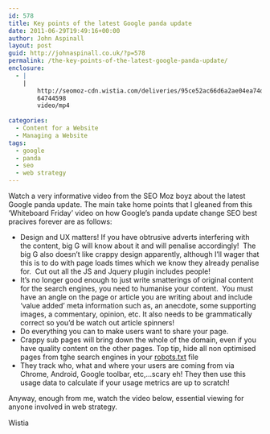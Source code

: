 ```yaml
---
id: 578
title: Key points of the latest Google panda update
date: 2011-06-29T19:49:16+00:00
author: John Aspinall
layout: post
guid: http://johnaspinall.co.uk/?p=578
permalink: /the-key-points-of-the-latest-google-panda-update/
enclosure:
  - |
    |
        http://seomoz-cdn.wistia.com/deliveries/95ce52ac66d6a2ae04ea74d463d6601c97ce878a.bin
        64744598
        video/mp4
        
categories:
  - Content for a Website
  - Managing a Website
tags:
  - google
  - panda
  - seo
  - web strategy
---
```

Watch a very informative video from the SEO Moz boyz about the latest Google panda update. The main take home points that I gleaned from this &#8216;Whiteboard Friday&#8217; video on how Google&#8217;s panda update change SEO best pracives forever are as follows:

<!--more-->

  * Design and UX matters! If you have obtrusive adverts interfering with the content, big G will know about it and will penalise accordingly!  The big G also doesn&#8217;t like crappy design apparently, although I&#8217;ll wager that this is to do with page loads times which we know they already penalise for.  Cut out all the JS and Jquery plugin includes people!
  * It&#8217;s no longer good enough to just write smatterings of original content for the search engines, you need to humanise your content.  You must have an angle on the page or article you are writing about and include &#8216;value added&#8217; meta information such as, an anecdote, some supporting images, a commentary, opinion, etc. It also needs to be grammatically correct so you&#8217;d be watch out article spinners!
  * Do everything you can to make users want to share your page.
  * Crappy sub pages will bring down the whole of the domain, even if you have quality content on the other pages. Top tip, hide all non optimised pages from tghe search engines in your [robots.txt](http://www.robotstxt.org/) file
  * They track who, what and where your users are coming from via Chrome, Android, Google toolbar, etc,&#8230;scary eh! They then use this usage data to calculate if your usage metrics are up to scratch!

Anyway, enough from me, watch the video below, essential viewing for anyone involved in web strategy.

<div id="wistia_402552_social_9561">
</div>

<div id="wistia_402552_social_9561_bar" class="socialbar" style="margin: 5px 0; padding: 0; position: relative; line-height: 20px; text-align: left;">
  <a title="video hosting" href="http://wistia.com"><img src="http://static.wistia.com/images/badges/wistia_100x96_black.png" alt="Wistia" width="100" height="16" /></a>
</div>